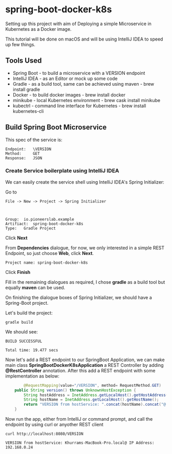 # spring-boot-docker-k8s

Setting up this project with aim of Deploying a simple Microservice in Kubernetes as a Docker image.  

This tutorial will be done on macOS and will be using IntelliJ IDEA to speed up few things.

## Tools Used

* Spring Boot - to build a microservice with a VERSION endpoint
* IntelliJ IDEA - as an Editor or mock up some code
* Gradle - as a build tool, same can be achieved using maven - brew install gradle
* Docker - to build docker images - brew install docker
* minikube - local Kubernetes environment - brew cask install minikube
* kubectrl - command line interface for Kubernetes - brew install kubernetes-cli

## Build Spring Boot Microservice

This spec of the service is:

    Endpoint:   \VERSION
    Method:     GET
    Response:   JSON  

### Create Service boilerplate using IntelliJ IDEA

We can easily create the service shell using IntelliJ IDEA's Spring Initializer:

Go to 
    
    File -> New -> Project -> Spring Initializer
    

    
    Group: 	io.pioneerslab.example
    Artifiact: 	spring-boot-docker-k8s
    Type: 	Gradle Project
    
Click **Next**
    
From **Dependencies** dialogue, for now, we only interested in a simple REST Endpoint, so just choose **Web**, click **Next**.
    
    Project name: spring-boot-docker-k8s
    
Click **Finish**
    
Fill in the remaining dialogues as required, I chose **gradle** as a build tool but equally **maven** can be used.

On finishing the dialogue boxes of Spring Initializer, we should have a Spring-Boot project.

Let's build the project:

    gradle build
    
We should see:

    BUILD SUCCESSFUL
    
    Total time: 19.477 secs
    
Now let's add a REST endpoint to our SpringBoot Application, we can make main class **SpringBootDockerK8sApplication** a REST Controller by adding **@RestController** annotation.  After this add a REST endpoint with some implementation as below:

```java
        @RequestMapping(value="/VERSION", method= RequestMethod.GET)
	public String version() throws UnknownHostException {
		String hostAddress = InetAddress.getLocalHost().getHostAddress();
		String hostName = InetAddress.getLocalHost().getHostName();
		return "VERSION from hostService: ".concat(hostName).concat("@ IP Address: ").concat(hostAddress);
	}
```

Now run the app, either from IntelliJ or command prompt, and call the endpoint by using curl or anyother REST client

    curl http://localhost:8080/VERSION
    
    VERSION from hostService: Khurrams-MacBook-Pro.local@ IP Address: 192.168.0.24
    
